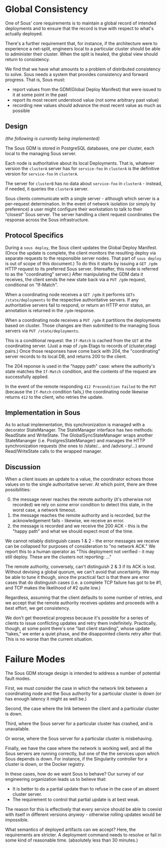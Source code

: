 # Global Consistency

One of Sous' core requirements
is to maintain a global record of intended deployments
and to ensure that the record is true
with respect to what's actually deployed.

There's a further requirement that,
for instance, if the architecture were to experience a net-split,
engineers local to a particular cluster
should be able to administer their cluster.
When the split is healed,
the global view should return to consistency.

We find that we have what amounts to
a problem of distributed consistency to solve.
Sous needs a system that provides consistency and forward progress.
That is, Sous must:

* report values from the GDM(Global Deploy Manifest) that were issued to it at some point in the past
* report its most recent understood value (not some arbitrary past value)
* recording new values should advance the most recent value as much as possible

## Design

_(the following is currently being implemented)_

The Sous GDM is stored in PostgreSQL databases,
one per cluster,
each local to the managing Sous server.

Each node is authoritative
about its local Deployments.
That is,
whatever version the `clusterA` server has for
`service-foo` in `clusterA`
is the definitive version for
`service-foo` in `clusterA`.

The server for `clusterB` has no data about
`service-foo` in `clusterA` -
instead, if needed,
it queries the `clusterA` server.

Sous clients communicate with a single server -
although which server is a per-request determination.
In the event of network isolation
(or simply by preference)
a user might configure their workstation to talk to their "closest" Sous server.
The server handling a client request
coordinates the response across the Sous infrastructure.

## Protocol Specifics

During a `sous deploy`,
the Sous client updates the Global Deploy Manifest.
(Once the update is complete, the client monitors the resulting deploy
via separate requests to the responsible server nodes.
That part of `sous deploy` is out of scope of this document.)
To do this it starts by issuing a
`GET /gdm` HTTP request
to its preferred Sous server.
(Hereafter, this node is referred to as the "coordinating" server.)
After manipulating the GDM data it receives,
the client sends the new state back via a
`PUT /gdm` request, conditional on "If-Match".

When a coordinating node receives a
`GET /gdm`
it performs
`GETs /state/deployments`
to the respective authoritative servers.
If any authoritative servers fail to respond,
or return an HTTP error status,
an annotation is returned in
the `/gdm` response.

When a coordinating node receives a
`PUT /gdm`
it partitions the deployments based on cluster.
Those changes are then submitted
to the managing Sous servers via
`PUT /state/deployments`.

This is a conditional request:
the `If-Match` is cached from the `GET`
at the coordinating server.
(Just a map of `/gdm` Etags to
records of (cluster,etag) pairs.)
Once those responses have come back with 204,
the "coordinating" server records to its local DB,
and returns 200 to the client.

The 204 reponse is used in the "happy path" case:
where the authority's state matches the `If-Match` condition,
and the contents of the request are successfully applied.

In the event of the remote responding `412 Precondition Failed` to the `PUT`
(because the `If-Match` condition fails,)
the coordinating node
likewise returns `412` to the client,
who retries the update.

## Implementation in Sous

As to actual implementation,
this synchronization is managed with a decorator StateManager.
The StateManager interface has two methods:
ReadState and WriteState.
The GlobalSyncStateManager wraps another StateMananger
(i.e. PostgresStateManager)
and manages the HTTP synchronization requests
(the ones to /state/...  and /advisory/...)
around Read/WriteState calls to the wrapped manager.

## Discussion

When a client issues an update to a value,
the coordinator echoes those values on to the single authoritative server.
At which point,
there are three possibilities:

0. the message never reaches the remote authority
  (it's otherwise not recorded) we rely on *some* error condition to detect this state,
  in the worst case, a network timeout.
0. the message reaches the remote authority and is recorded,
  but the acknowledgement fails - likewise, we receive an error.
0. the message is recorded and we receive the 200 ACK -
  this is the "happy path" and what we should expect most of the time.

We cannot reliably distinguish cases 1 & 2 -
the error messages we receive can be collapsed for purposes of consideration to "no network ACK."
We report this to a human operator as
"This deployment not verified - it may still deploy.
These are the clusters not reporting: ..."

The remote authority, conversely, can't distinguish 2 & 3 if its ACK is lost.
Without devising a global quorum,
we can't avoid that uncertainty.
We may be able to tune it though,
since the practical fact is that there are error cases that do distinguish cases
(i.e.  a complete TCP failure has got to be #1, and TCP makes the likelihood of #2 quite low.)

Regardless,
assuming that the client defaults to some number of retries,
and we accept that the remote authority
receives updates and proceeds with a best effort,
we get consistency.

We don't get theoretical progress because
it's possible for a series of clients
to issue conflicting updates
and retry them indefinitely.
Practically, though,
at some point there's one
"last client standing",
whose update "takes,"
we enter a quiet phase,
and the disappointed clients
retry after that.
This is no worse
than the current situation.

# Failure Modes

The Sous GDM storage design
is intended to address
a number of potential
fault modes.

First, we must consider
the case in which
the network link between a coordinating node
and the Sous authority for a particular cluster
is down (or has enough latency it might as well be.)

Second, the case where
the link between the client
and a particular cluster is down.

Third, where the Sous server
for a particular cluster
has crashed, and is unavailable.

Or worse, where the Sous server
for a particular cluster is misbehaving.

Finally, we have the case where
the network is working well,
and all the Sous servers are running correctly,
but one of the the services upon which Sous depends
is down.
For instance, if the Singularity controller
for a cluster is down,
or the Docker registry.

In these cases,
how do we want Sous to behave?
Our survey of
our engineering organization
leads us to believe that:
* It is better to do a partial update
  than to refuse
  in the case of an absent cluster server.
* The requirement to control
  that partial update
  is at best weak.

The reason for this is effectively that
every service should be able to coexist with
itself in different versions *anyway* -
otherwise rolling updates would be impossible.

What semantics
of deployed artifacts can we accept?
Here, the requirements are stricter.
A deployment command needs to
resolve or fail
in some kind of reasonable time.
(absolutely less than 30 minutes.)
